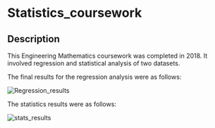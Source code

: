 # Statistics_coursework

## Description
This Engineering Mathematics coursework was completed in 2018. It involved regression and statistical analysis of two datasets.

The final results for the regression analysis were as follows:

![Regression_results](https://user-images.githubusercontent.com/73748574/104963431-6eb08b00-59d2-11eb-9af1-9c2ecebf7ff6.jpg)

The statistics results were as follows:

![stats_results](https://user-images.githubusercontent.com/73748574/104963666-f0a0b400-59d2-11eb-954d-5f96a52ae6cd.jpg)

